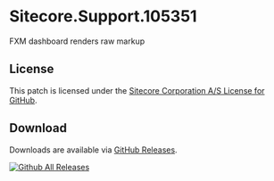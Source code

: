 # Sitecore.Support.105351
FXM dashboard renders raw markup

## License  
This patch is licensed under the [Sitecore Corporation A/S License for GitHub](https://github.com/sitecoresupport/Sitecore.Support.105351/blob/master/LICENSE).  

## Download  
Downloads are available via [GitHub Releases](https://github.com/sitecoresupport/Sitecore.Support.105351/releases).  

[![Github All Releases](https://img.shields.io/github/downloads/SitecoreSupport/Sitecore.Support.105351/total.svg)](https://github.com/SitecoreSupport/Sitecore.Support.105351/releases)
